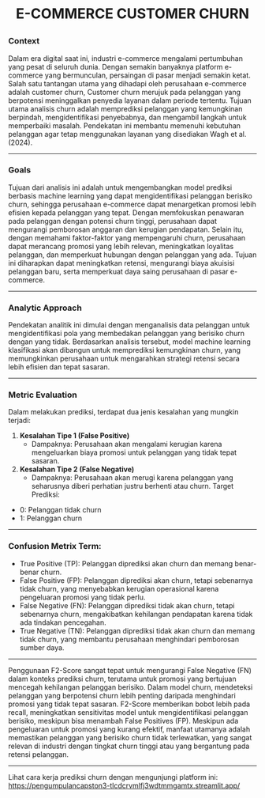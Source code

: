 # <p style="text-align:center;">**E-COMMERCE CUSTOMER CHURN**</p>

### **Context**
Dalam era digital saat ini, industri e-commerce mengalami pertumbuhan yang pesat di seluruh dunia. Dengan semakin banyaknya platform e-commerce yang bermunculan, persaingan di pasar menjadi semakin ketat. Salah satu tantangan utama yang dihadapi oleh perusahaan e-commerce adalah customer churn,  Customer churn merujuk pada pelanggan yang berpotensi meninggalkan penyedia layanan dalam periode tertentu. Tujuan utama analisis churn adalah memprediksi pelanggan yang kemungkinan berpindah, mengidentifikasi penyebabnya, dan mengambil langkah untuk memperbaiki masalah. Pendekatan ini membantu memenuhi kebutuhan pelanggan agar tetap menggunakan layanan yang disediakan Wagh et al. (2024). 

---
### **Goals**
Tujuan dari analisis ini adalah untuk mengembangkan model prediksi berbasis machine learning yang dapat mengidentifikasi pelanggan berisiko churn, sehingga perusahaan e-commerce dapat menargetkan promosi lebih efisien kepada pelanggan yang tepat. Dengan memfokuskan penawaran pada pelanggan dengan potensi churn tinggi, perusahaan dapat mengurangi pemborosan anggaran dan kerugian pendapatan. Selain itu, dengan memahami faktor-faktor yang mempengaruhi churn, perusahaan dapat merancang promosi yang lebih relevan, meningkatkan loyalitas pelanggan, dan memperkuat hubungan dengan pelanggan yang ada. Tujuan ini diharapkan dapat meningkatkan retensi, mengurangi biaya akuisisi pelanggan baru, serta memperkuat daya saing perusahaan di pasar e-commerce.

---
### **Analytic Approach**
Pendekatan analitik ini dimulai dengan menganalisis data pelanggan untuk mengidentifikasi pola yang membedakan pelanggan yang berisiko churn dengan yang tidak. Berdasarkan analisis tersebut, model machine learning klasifikasi akan dibangun untuk memprediksi kemungkinan churn, yang memungkinkan perusahaan untuk mengarahkan strategi retensi secara lebih efisien dan tepat sasaran.

---
### **Metric Evaluation**
Dalam melakukan prediksi, terdapat dua jenis kesalahan yang mungkin terjadi:
1. **Kesalahan Tipe 1 (False Positive)**
    - Dampaknya: Perusahaan akan mengalami kerugian karena mengeluarkan biaya promosi untuk pelanggan yang tidak tepat sasaran.
3. **Kesalahan Tipe 2 (False Negative)**
    - Dampaknya: Perusahaan akan merugi karena pelanggan yang seharusnya diberi perhatian justru berhenti atau churn.
Target Prediksi:
- 0: Pelanggan tidak churn
- 1: Pelanggan churn

---
### **Confusion Metrix Term:**
- True Positive (TP): Pelanggan diprediksi akan churn dan memang benar-benar churn.
- False Positive (FP): Pelanggan diprediksi akan churn, tetapi sebenarnya tidak churn, yang menyebabkan kerugian operasional karena pengeluaran promosi yang tidak perlu.
- False Negative (FN): Pelanggan diprediksi tidak akan churn, tetapi sebenarnya churn, mengakibatkan kehilangan pendapatan karena tidak ada tindakan pencegahan.
- True Negative (TN): Pelanggan diprediksi tidak akan churn dan memang tidak churn, yang membantu perusahaan menghindari pemborosan sumber daya.
---
Penggunaan F2-Score sangat tepat untuk mengurangi False Negative (FN) dalam konteks prediksi churn, terutama untuk promosi yang bertujuan mencegah kehilangan pelanggan berisiko. Dalam model churn, mendeteksi pelanggan yang berpotensi churn lebih penting daripada menghindari promosi yang tidak tepat sasaran. F2-Score memberikan bobot lebih pada recall, meningkatkan sensitivitas model untuk mengidentifikasi pelanggan berisiko, meskipun bisa menambah False Positives (FP). Meskipun ada pengeluaran untuk promosi yang kurang efektif, manfaat utamanya adalah memastikan pelanggan yang berisiko churn tidak terlewatkan, yang sangat relevan di industri dengan tingkat churn tinggi atau yang bergantung pada retensi pelanggan.

---
Lihat cara kerja prediksi churn dengan mengunjungi platform ini: https://pengumpulancapston3-tlcdcrvmlfj3wdtmmgamtx.streamlit.app/
